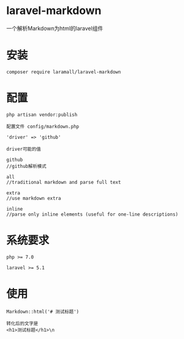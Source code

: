 # laravel-markdown

一个解析Markdown为html的laravel组件

# 安装
````
composer require laramall/laravel-markdown

````

# 配置

````
php artisan vendor:publish

配置文件 config/markdown.php

'driver' => 'github'

driver可能的值

github
//github解析模式

all     
//traditional markdown and parse full text

extra   
//use markdown extra

inline  
//parse only inline elements (useful for one-line descriptions)

````

# 系统要求

````
php >= 7.0

laravel >= 5.1

````

# 使用

````
Markdown::html('# 测试标题')

转化后的文字是
<h1>测试标题</h1>\n

````
